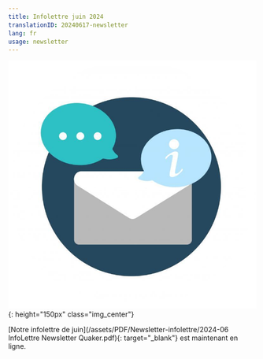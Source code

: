 ```yaml
---
title: Infolettre juin 2024
translationID: 20240617-newsletter
lang: fr
usage: newsletter
---
```

![Image d'infolettre](/assets/images/email-icon.png){: height="150px" class="img_center"}

[Notre infolettre de juin](/assets/PDF/Newsletter-infolettre/2024-06 InfoLettre Newsletter Quaker.pdf){: target="_blank"} est maintenant en ligne.
